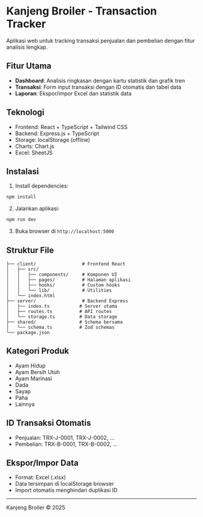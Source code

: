 # Kanjeng Broiler - Transaction Tracker

Aplikasi web untuk tracking transaksi penjualan dan pembelian dengan fitur analisis lengkap.

## Fitur Utama

- **Dashboard**: Analisis ringkasan dengan kartu statistik dan grafik tren
- **Transaksi**: Form input transaksi dengan ID otomatis dan tabel data
- **Laporan**: Ekspor/impor Excel dan statistik data

## Teknologi

- Frontend: React + TypeScript + Tailwind CSS
- Backend: Express.js + TypeScript
- Storage: localStorage (offline)
- Charts: Chart.js
- Excel: SheetJS

## Instalasi

1. Install dependencies:
```bash
npm install
```

2. Jalankan aplikasi:
```bash
npm run dev
```

3. Buka browser di `http://localhost:5000`

## Struktur File

```
├── client/                 # Frontend React
│   ├── src/
│   │   ├── components/     # Komponen UI
│   │   ├── pages/          # Halaman aplikasi
│   │   ├── hooks/          # Custom hooks
│   │   └── lib/            # Utilities
│   └── index.html
├── server/                 # Backend Express
│   ├── index.ts           # Server utama
│   ├── routes.ts          # API routes
│   └── storage.ts         # Data storage
├── shared/                # Schema bersama
│   └── schema.ts          # Zod schemas
└── package.json

```

## Kategori Produk

- Ayam Hidup
- Ayam Bersih Utuh
- Ayam Marinasi
- Dada
- Sayap
- Paha
- Lainnya

## ID Transaksi Otomatis

- Penjualan: TRX-J-0001, TRX-J-0002, ...
- Pembelian: TRX-B-0001, TRX-B-0002, ...

## Ekspor/Impor Data

- Format: Excel (.xlsx)
- Data tersimpan di localStorage browser
- Import otomatis menghindari duplikasi ID

---

Kanjeng Broiler © 2025